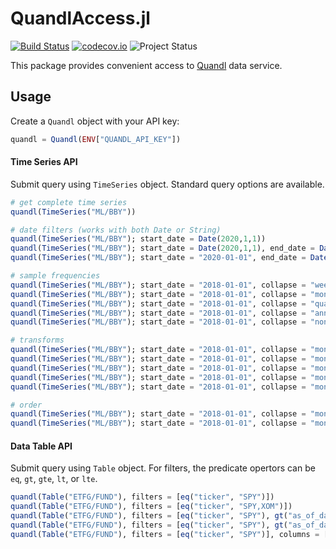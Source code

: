 # QuandlAccess.jl

[![Build Status](https://github.com/tk3369/QuandlAccess.jl/workflows/CI/badge.svg)](https://github.com/tk3369/QuandlAccess.jl/actions?query=workflow%3ACI)
[![codecov.io](http://codecov.io/github/tk3369/QuandlAccess.jl/coverage.svg?branch=master)](http://codecov.io/github/tk3369/QuandlAccess.jl?branch=master)
![Project Status](https://img.shields.io/badge/status-new-green)

This package provides convenient access to [Quandl](https://www.quandl.com/)
data service.

## Usage

Create a `Quandl` object with your API key:

```julia
quandl = Quandl(ENV["QUANDL_API_KEY"])
```

#### Time Series API

Submit query using `TimeSeries` object. Standard query options are available.

```julia
# get complete time series
quandl(TimeSeries("ML/BBY"))

# date filters (works with both Date or String)
quandl(TimeSeries("ML/BBY"); start_date = Date(2020,1,1))
quandl(TimeSeries("ML/BBY"); start_date = Date(2020,1,1), end_date = Date(2020,1,5))
quandl(TimeSeries("ML/BBY"); start_date = "2020-01-01", end_date = Date(2020,1,5))

# sample frequencies
quandl(TimeSeries("ML/BBY"); start_date = "2018-01-01", collapse = "weekly")
quandl(TimeSeries("ML/BBY"); start_date = "2018-01-01", collapse = "monthly")
quandl(TimeSeries("ML/BBY"); start_date = "2018-01-01", collapse = "quarterly")
quandl(TimeSeries("ML/BBY"); start_date = "2018-01-01", collapse = "annual")
quandl(TimeSeries("ML/BBY"); start_date = "2018-01-01", collapse = "none")

# transforms
quandl(TimeSeries("ML/BBY"); start_date = "2018-01-01", collapse = "monthly", transform = "diff")
quandl(TimeSeries("ML/BBY"); start_date = "2018-01-01", collapse = "monthly", transform = "rdiff")
quandl(TimeSeries("ML/BBY"); start_date = "2018-01-01", collapse = "monthly", transform = "rdiff_from")
quandl(TimeSeries("ML/BBY"); start_date = "2018-01-01", collapse = "monthly", transform = "cumul")
quandl(TimeSeries("ML/BBY"); start_date = "2018-01-01", collapse = "monthly", transform = "normalize")

# order
quandl(TimeSeries("ML/BBY"); start_date = "2018-01-01", collapse = "monthly", order = "asc")
quandl(TimeSeries("ML/BBY"); start_date = "2018-01-01", collapse = "monthly", order = "desc")
```

#### Data Table API

Submit query using `Table` object. For filters, the predicate opertors can be `eq`, `gt`, `gte`, `lt`, or `lte`.

```julia
quandl(Table("ETFG/FUND"), filters = [eq("ticker", "SPY")])
quandl(Table("ETFG/FUND"), filters = [eq("ticker", "SPY,XOM")])
quandl(Table("ETFG/FUND"), filters = [eq("ticker", "SPY"), gt("as_of_date", "2018-01-09")])
quandl(Table("ETFG/FUND"), filters = [eq("ticker", "SPY"), gt("as_of_date", Date(2018,1,9))])
quandl(Table("ETFG/FUND"), filters = [eq("ticker", "SPY")], columns = ["ticker", "nav"])
```
